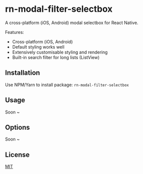 # rn-modal-filter-selectbox

A cross-platform (iOS, Android) modal selectbox for React Native.

Features:
* Cross-platform (iOS, Android)
* Default styling works well
* Extensively customisable styling and rendering
* Built-in search filter for long lists (ListView)

## Installation

Use NPM/Yarn to install package: `rn-modal-filter-selectbox`

## Usage

Soon ~

## Options

Soon ~

## License

[MIT](https://github.com/muhamad-rizki/rn-modal-filter-selectbox/raw/master/LICENSE.md)
